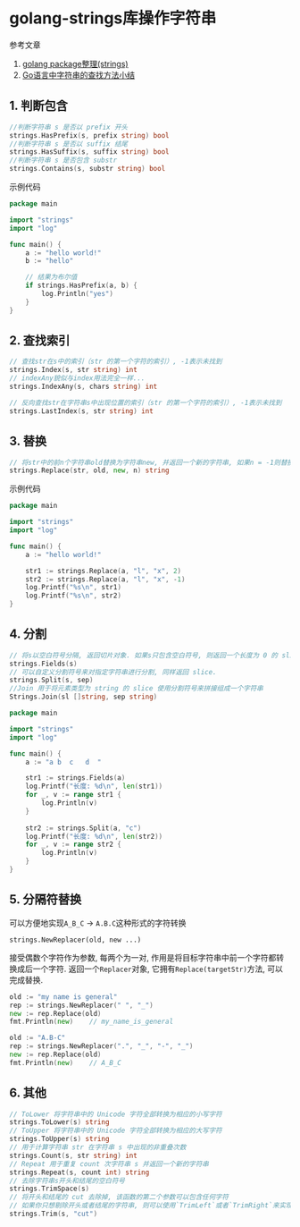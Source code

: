 # golang-strings库操作字符串

参考文章

1. [golang package整理(strings)](https://studygolang.com/articles/4588)
2. [Go语言中字符串的查找方法小结](http://www.jb51.net/article/73981.htm)

## 1. 判断包含

```go
//判断字符串 s 是否以 prefix 开头
strings.HasPrefix(s, prefix string) bool
//判断字符串 s 是否以 suffix 结尾
strings.HasSuffix(s, suffix string) bool
//判断字符串 s 是否包含 substr
strings.Contains(s, substr string) bool
```

示例代码

```go
package main

import "strings"
import "log"

func main() {
	a := "hello world!"
	b := "hello"

	// 结果为布尔值
	if strings.HasPrefix(a, b) {
		log.Println("yes")
	}
}
```

## 2. 查找索引

```go
// 查找str在s中的索引（str 的第一个字符的索引）, -1表示未找到
strings.Index(s, str string) int
// indexAny貌似与index用法完全一样...
strings.IndexAny(s, chars string) int

// 反向查找str在字符串s中出现位置的索引（str 的第一个字符的索引）, -1表示未找到
strings.LastIndex(s, str string) int
```

## 3. 替换

```go
// 将str中的前n个字符串old替换为字符串new, 并返回一个新的字符串, 如果n = -1则替换所有
strings.Replace(str, old, new, n) string
```

示例代码

```go
package main

import "strings"
import "log"

func main() {
	a := "hello world!"

	str1 := strings.Replace(a, "l", "x", 2)
	str2 := strings.Replace(a, "l", "x", -1)
	log.Printf("%s\n", str1)
	log.Printf("%s\n", str2)
}
```

## 4. 分割

```go
// 将s以空白符号分隔, 返回切片对象. 如果s只包含空白符号, 则返回一个长度为 0 的 slice
strings.Fields(s)
// 可以自定义分割符号来对指定字符串进行分割, 同样返回 slice. 
strings.Split(s, sep)
//Join 用于将元素类型为 string 的 slice 使用分割符号来拼接组成一个字符串
Strings.Join(sl []string, sep string)
```

```go
package main

import "strings"
import "log"

func main() {
	a := "a b  c   d  "

	str1 := strings.Fields(a)
	log.Printf("长度: %d\n", len(str1))
	for _, v := range str1 {
		log.Println(v)
    }
    
    str2 := strings.Split(a, "c")
    log.Printf("长度: %d\n", len(str2))
	for _, v := range str2 {
		log.Println(v)
    }
}
```

## 5. 分隔符替换

可以方便地实现`A_B_C` -> `A.B.C`这种形式的字符转换

`strings.NewReplacer(old, new ...)`

接受偶数个字符作为参数, 每两个为一对, 作用是将目标字符串中前一个字符都转换成后一个字符. 返回一个`Replacer`对象, 它拥有`Replace(targetStr)`方法, 可以完成替换.

```go
old := "my name is general"
rep := strings.NewReplacer(" ", "_")
new := rep.Replace(old)
fmt.Println(new)	// my_name_is_general
```

```go
old := "A.B-C"
rep := strings.NewReplacer(".", "_", "-", "_")
new := rep.Replace(old)
fmt.Println(new)	// A_B_C
```

## 6. 其他

```go
// ToLower 将字符串中的 Unicode 字符全部转换为相应的小写字符
strings.ToLower(s) string
// ToUpper 将字符串中的 Unicode 字符全部转换为相应的大写字符
strings.ToUpper(s) string
// 用于计算字符串 str 在字符串 s 中出现的非重叠次数
strings.Count(s, str string) int
// Repeat 用于重复 count 次字符串 s 并返回一个新的字符串
strings.Repeat(s, count int) string
// 去除字符串s开头和结尾的空白符号
strings.TrimSpace(s)
// 将开头和结尾的 cut 去除掉, 该函数的第二个参数可以包含任何字符
// 如果你只想剔除开头或者结尾的字符串, 则可以使用`TrimLeft`或者`TrimRight`来实现
strings.Trim(s, "cut")
```
